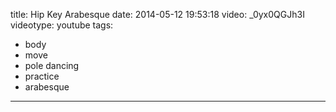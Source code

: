 title: Hip Key Arabesque
date: 2014-05-12 19:53:18
video: _0yx0QGJh3I
videotype: youtube
tags:
  - body
  - move
  - pole dancing
  - practice
  - arabesque
---
